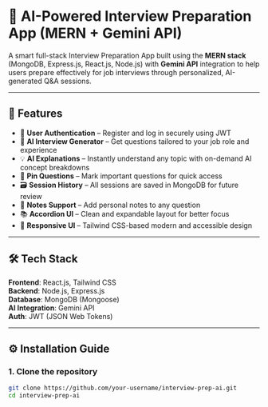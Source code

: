 # 🤖 AI-Powered Interview Preparation App (MERN + Gemini API)

A smart full-stack Interview Preparation App built using the **MERN stack** (MongoDB, Express.js, React.js, Node.js) with **Gemini API** integration to help users prepare effectively for job interviews through personalized, AI-generated Q&A sessions.

---

## 🚀 Features

- 🔐 **User Authentication** – Register and log in securely using JWT
- 🧠 **AI Interview Generator** – Get questions tailored to your job role and experience
- 💡 **AI Explanations** – Instantly understand any topic with on-demand AI concept breakdowns
- 📌 **Pin Questions** – Mark important questions for quick access
- 🗃️ **Session History** – All sessions are saved in MongoDB for future review
- 📝 **Notes Support** – Add personal notes to any question
- 📚 **Accordion UI** – Clean and expandable layout for better focus
- 🎨 **Responsive UI** – Tailwind CSS-based modern and accessible design

---

## 🛠 Tech Stack

**Frontend**: React.js, Tailwind CSS  
**Backend**: Node.js, Express.js  
**Database**: MongoDB (Mongoose)  
**AI Integration**: Gemini API  
**Auth**: JWT (JSON Web Tokens)

---

## ⚙️ Installation Guide

### 1. Clone the repository

```bash
git clone https://github.com/your-username/interview-prep-ai.git
cd interview-prep-ai
